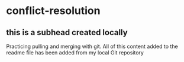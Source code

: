 # conflict-resolution

## this is a subhead created locally
Practicing pulling and merging with git.
All of this content added to the readme file has been added from my local Git repository

